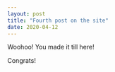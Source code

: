 ```yaml
---
layout: post
title: "Fourth post on the site"
date: 2020-04-12
---
```

Woohoo! You made it till here!

Congrats!